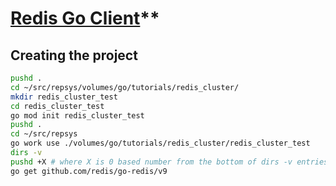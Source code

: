 # [Redis Go Client](https://redis.io/docs/latest/develop/connect/clients/go/)**

## Creating the project

```bash
pushd .
cd ~/src/repsys/volumes/go/tutorials/redis_cluster/
mkdir redis_cluster_test
cd redis_cluster_test
go mod init redis_cluster_test
pushd .
cd ~/src/repsys
go work use ./volumes/go/tutorials/redis_cluster/redis_cluster_test
dirs -v
pushd +X # where X is 0 based number from the bottom of dirs -v entries
go get github.com/redis/go-redis/v9
```
